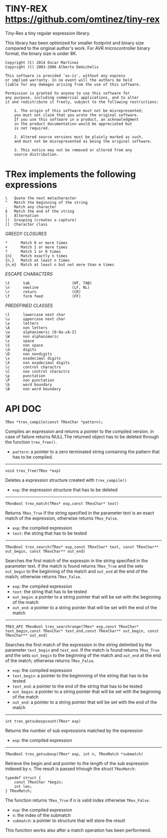 TINY-REX https://github.com/omtinez/tiny-rex
============================================

Tiny-Rex a tiny regular expression library.

This library has been optimized for smaller footprint and binary
size compared to the original author's work. For AVR microcontroller
binary format, the binary size is under 8K.

    Copyright (C) 2014 Oscar Martinez
	Copyright (C) 2003-2006 Alberto Demichelis

	This software is provided 'as-is', without any express 
	or implied warranty. In no event will the authors be held 
	liable for any damages arising from the use of this software.

	Permission is granted to anyone to use this software for 
	any purpose, including commercial applications, and to alter
	it and redistribute it freely, subject to the following restrictions:

		1. The origin of this software must not be misrepresented;
		you must not claim that you wrote the original software.
		If you use this software in a product, an acknowledgment
		in the product documentation would be appreciated but
		is not required.

		2. Altered source versions must be plainly marked as such,
		and must not be misrepresented as being the original software.

		3. This notice may not be removed or altered from any
		source distribution.
		
TRex implements the following expressions
=========================================

    \	Quote the next metacharacter
    ^	Match the beginning of the string
    .	Match any character
    $	Match the end of the string
    |	Alternation
    ()	Grouping (creates a capture)
    []	Character class  

_GREEDY CLOSURES_

    *	   Match 0 or more times
    +	   Match 1 or more times
    ?	   Match 1 or 0 times
    {n}    Match exactly n times
    {n,}   Match at least n times
    {n,m}  Match at least n but not more than m times  

*ESCAPE CHARACTERS*

    \t		tab                   (HT, TAB)
    \n		newline               (LF, NL)
    \r		return                (CR)
    \f		form feed             (FF)

*PREDEFINED CLASSES*

    \l		lowercase next char
    \u		uppercase next char
    \a		letters
    \A		non letters
    \w		alphanimeric [0-9a-zA-Z]
    \W		non alphanimeric
    \s		space
    \S		non space
    \d		digits
    \D		non nondigits
    \x		exadecimal digits
    \X		non exadecimal digits
    \c		control charactrs
    \C		non control charactrs
    \p		punctation
    \P		non punctation
    \b		word boundary
    \B		non word boundary

API DOC
=======

`TRex *trex_compile(const TRexChar *pattern);`

Compiles an expression and returns a pointer to the compiled version.
in case of failure returns NULL.The returned object has to be deleted
through the function `trex_free()`.

+ `pattern`: a pointer to a zero terminated string containing the 
  pattern that has to be compiled.
	
----------------------------------------------------------------------

`void trex_free(TRex *exp)`

Deletes a expression structure created with `trex_compile()`

+ `exp`: the expression structure that has to be deleted

----------------------------------------------------------------------

`TRexBool trex_match(TRex* exp,const TRexChar* text)`

Returns `TRex_True` if the string specified in the parameter text is an
exact match of the expression, otherwise returns `TRex_False`.

+ `exp`: the compiled expression
+ `text`: the string that has to be tested
	
----------------------------------------------------------------------

`TRexBool trex_search(TRex* exp,const TRexChar* text, const TRexChar** out_begin, const TRexChar** out_end)`

Searches the first match of the expressin in the string specified in the parameter text.
if the match is found returns `TRex_True` and the sets `out_begin` to the beginning of the
match and `out_end` at the end of the match; otherwise returns `TRex_False`.

+ `exp`: the compiled expression
+ `text`: the string that has to be tested
+ `out_begin`: a pointer to a string pointer that will be set with the beginning of the match
+ `out_end`: a pointer to a string pointer that will be set with the end of the match

----------------------------------------------------------------------

`TREX_API TRexBool trex_searchrange(TRex* exp,const TRexChar* text_begin,const TRexChar* text_end,const TRexChar** out_begin, const TRexChar** out_end)`

Searches the first match of the expression in the string delimited by 
the parameter `text_begin` and `text_end`. If the match is found 
returns `TRex_True` and the sets `out_begin` to the beginning of the
match and `out_end` at the end of the match; otherwise returns 
`TRex_False`.

+ `exp`: the compiled expression
+ `text_begin`: a pointer to the beginnning of the string that has to be tested
+ `text_end`: a pointer to the end of the string that has to be tested
+ `out_begin`: a pointer to a string pointer that will be set with the beginning of the match
+ `out_end`: a pointer to a string pointer that will be set with the end of the match
	
----------------------------------------------------------------------

`int trex_getsubexpcount(TRex* exp)`

Returns the number of sub expressions matched by the expression

+ `exp`: the compiled expression

---------------------------------------------------------------------

`TRexBool trex_getsubexp(TRex* exp, int n, TRexMatch *submatch)`

Retrieve the begin and and pointer to the length of the sub expression indexed
by `n`. The result is passed trhough the struct `TRexMatch`:

    typedef struct {
    	const TRexChar *begin;
    	int len;
    } TRexMatch;

The function returns `TRex_True` if n is valid index otherwise `TRex_False`.

+ `exp`: the compiled expression
+ `n`: the index of the submatch
+ `submatch`: a pointer to structure that will store the result
	
This function works also after a match operation has been performend.
	
